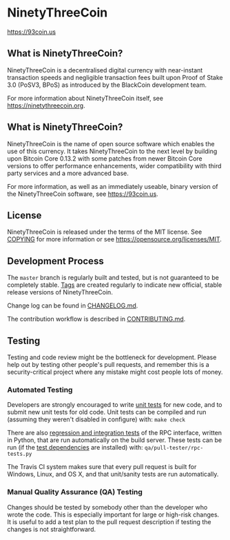 NinetyThreeCoin
=====================================

https://93coin.us

What is NinetyThreeCoin?
----------------

NinetyThreeCoin is a decentralised digital currency with near-instant transaction speeds and negligible transaction fees built upon Proof of Stake 3.0 (PoSV3, BPoS) as
introduced by the BlackCoin development team.

For more information about NinetyThreeCoin itself, see https://ninetythreecoin.org.

What is NinetyThreeCoin?
----------------

NinetyThreeCoin is the name of open source software which enables the use of this currency. It takes NinetyThreeCoin to the next level by building upon
Bitcoin Core 0.13.2 with some patches from newer Bitcoin Core versions to offer performance enhancements, wider compatibility with third party services and a more advanced base.

For more information, as well as an immediately useable, binary version of the NinetyThreeCoin software, see https://93coin.us.

License
-------

NinetyThreeCoin is released under the terms of the MIT license. See [COPYING](COPYING) for more
information or see https://opensource.org/licenses/MIT.

Development Process
-------------------

The `master` branch is regularly built and tested, but is not guaranteed to be
completely stable. [Tags](https://github.com/93coin/93coin/tags) are created
regularly to indicate new official, stable release versions of NinetyThreeCoin.

Change log can be found in [CHANGELOG.md](CHANGELOG.md).

The contribution workflow is described in [CONTRIBUTING.md](CONTRIBUTING.md).


Testing
-------

Testing and code review might be the bottleneck for development. Please help out by testing
other people's pull requests, and remember this is a security-critical project where any mistake might cost people
lots of money.

### Automated Testing

Developers are strongly encouraged to write [unit tests](/doc/unit-tests.md) for new code, and to
submit new unit tests for old code. Unit tests can be compiled and run
(assuming they weren't disabled in configure) with: `make check`

There are also [regression and integration tests](/qa) of the RPC interface, written
in Python, that are run automatically on the build server.
These tests can be run (if the [test dependencies](/qa) are installed) with: `qa/pull-tester/rpc-tests.py`

The Travis CI system makes sure that every pull request is built for Windows, Linux, and OS X, and that unit/sanity tests are run automatically.

### Manual Quality Assurance (QA) Testing

Changes should be tested by somebody other than the developer who wrote the
code. This is especially important for large or high-risk changes. It is useful
to add a test plan to the pull request description if testing the changes is
not straightforward.
